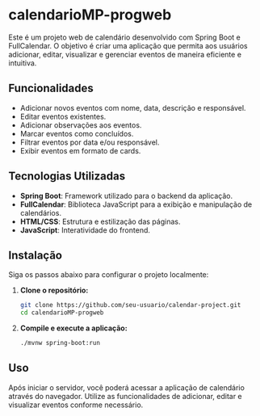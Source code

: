 # calendarioMP-progweb

Este é um projeto web de calendário desenvolvido com Spring Boot e FullCalendar. O objetivo é criar uma aplicação que permita aos usuários adicionar, editar, visualizar e gerenciar eventos de maneira eficiente e intuitiva.

## Funcionalidades

- Adicionar novos eventos com nome, data, descrição e responsável.
- Editar eventos existentes.
- Adicionar observações aos eventos.
- Marcar eventos como concluídos.
- Filtrar eventos por data e/ou responsável.
- Exibir eventos em formato de cards.

## Tecnologias Utilizadas

- **Spring Boot**: Framework utilizado para o backend da aplicação.
- **FullCalendar**: Biblioteca JavaScript para a exibição e manipulação de calendários.
- **HTML/CSS**: Estrutura e estilização das páginas.
- **JavaScript**: Interatividade do frontend.

## Instalação

Siga os passos abaixo para configurar o projeto localmente:

1. **Clone o repositório:**
   ```bash
   git clone https://github.com/seu-usuario/calendar-project.git
   cd calendarioMP-progweb

2. **Compile e execute a aplicação:**
    ```bash
    ./mvnw spring-boot:run


## Uso
Após iniciar o servidor, você poderá acessar a aplicação de calendário através do navegador. Utilize as funcionalidades de adicionar, editar e visualizar eventos conforme necessário.
